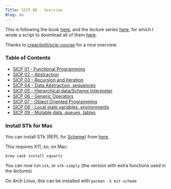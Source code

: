 ```yaml
---
Title: SICP 00 - Overview
Blog: no
---
```


This is following the book [here](https://github.com/sarabander/sicp-pdf), and the lecture series [here](https://archive.org/details/ucberkeley-webcast-PL3E89002AA9B9879E?sort=titleSorter), for which I wrote a script to download all of them [here](https://gist.github.com/seanbreckenridge/44854575b03e7f643b19bf40cf7e21bd).

Thanks to [creactiviti/scip-course](https://github.com/creactiviti/sicp-course) for a nice overview.

### Table of Contents

* [SICP 01 - Functional Programming](../01)
* [SICP 02 - Abstraction](../02)
* [SICP 03 - Recursion and Iteration](../03)
* [SICP 04 - Data Abstraction, sequences](../04)
* [SICP 05 - Hierarchical data/Scheme Interpreter](../05)
* [SICP 06 - Generic Operators](../06)
* [SICP 07 - Object Oriented Programming](../07)
* [SICP 08 - Local state variables, environments](../08)
* [SICP 09 - Mutable data, queues, tables](../09)

### Install STk for Mac

You can install STk (REPL for [Scheme](https://en.wikipedia.org/wiki/Scheme_(programming_language))) from [here](https://inst.eecs.berkeley.edu/~scheme/precompiled/OSX/).

This requires X11, so; on Mac:

`brew cask install xquartz`

You can now run `stk`, or `stk-simply` (the version with extra functions used in the lectures)

On Arch Linux, this can be installed with `pacman -S mit-scheme`

